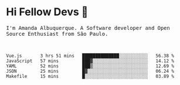 # Hi Fellow Devs :wave:
   
<p>
  <samp>
    I'm Amanda Albuquerque. A Software developer and Open Source Enthusiast from São Paulo.
  </samp>

  
<!--   [![Twitter Follow](https://img.shields.io/twitter/follow/alalbux?style=social)](https://www.twitter.com/alalbux)
  [![Linkedin Badge](https://img.shields.io/badge/-alalbux-blue?style=flat-square&logo=Linkedin&logoColor=white&link=https://www.linkedin.com/in/alalbux/)](https://www.linkedin.com/in/alalbux/)
  [![Medium Badge](https://img.shields.io/badge/-alalbux-black?style=flat-square&logo=Medium&logoColor=white&link=https://medium.com/@alalbux)](https://medium.com/@alalbux) -->
</p>

  <br/>
  

<!--START_SECTION:waka-->
```text
Vue.js       3 hrs 51 mins   ██████████████░░░░░░░░░░░   56.38 % 
JavaScript   57 mins         ███▓░░░░░░░░░░░░░░░░░░░░░   14.12 % 
YAML         52 mins         ███▒░░░░░░░░░░░░░░░░░░░░░   12.69 % 
JSON         25 mins         █▓░░░░░░░░░░░░░░░░░░░░░░░   06.24 % 
Makefile     15 mins         █░░░░░░░░░░░░░░░░░░░░░░░░   03.89 % 
```
<!--END_SECTION:waka-->

